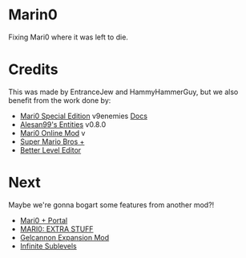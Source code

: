 Marin0
======

Fixing Mari0 where it was left to die.


Credits
=======

This was made by EntranceJew and HammyHammerGuy, but we also benefit from the work done by:
* [Mari0 Special Edition](http://forum.stabyourself.net/viewtopic.php?f=8&t=4004) v9enemies [Docs](http://guegan.de/mari0doc/index.php)
* [Alesan99's Entities](http://forum.stabyourself.net/viewtopic.php?f=13&t=3636) v0.8.0
* [Mari0 Online Mod](http://forum.stabyourself.net/viewtopic.php?f=13&t=4440) v
* [Super Mario Bros +](http://forum.stabyourself.net/viewtopic.php?f=13&t=3096)
* [Better Level Editor](http://forum.stabyourself.net/viewtopic.php?f=13&t=1954)

Next
====

Maybe we're gonna bogart some features from another mod?!
* [Mari0 + Portal](forum.stabyourself.net/viewtopic.php?f=13&t=3477)
* [MARI0: EXTRA STUFF](http://forum.stabyourself.net/viewtopic.php?f=13&t=3572)
* [Gelcannon Expansion Mod](http://forum.stabyourself.net/viewtopic.php?f=13&t=4350)
* [Infinite Sublevels](http://forum.stabyourself.net/viewtopic.php?f=13&t=2457)
